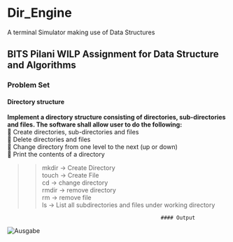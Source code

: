 # Dir_Engine </br>
A terminal Simulator making use of Data Structures
## BITS Pilani WILP Assignment for Data Structure and Algorithms  
### Problem Set
#### Directory structure  </br>
<strong>Implement a directory structure consisting of directories, sub-directories and files. The software shall allow user
to do the following:</strong></br>
 Create directories, sub-directories and files</br>
 Delete directories and files</br>
 Change directory from one level to the next (up or down)</br>
 Print the contents of a directory

>> mkdir -> Create Directory</br>
>> touch -> Create File</br>
>> cd -> change directory</br>
>> rmdir -> remove directory</br>
>> rm -> remove file</br>
>> ls -> List all subdirectories and files under working directory

                                                     #### Output
 ![Ausgabe](https://user-images.githubusercontent.com/23555312/81896358-18cd4d00-95d2-11ea-9526-bfdde30dd6da.PNG)
